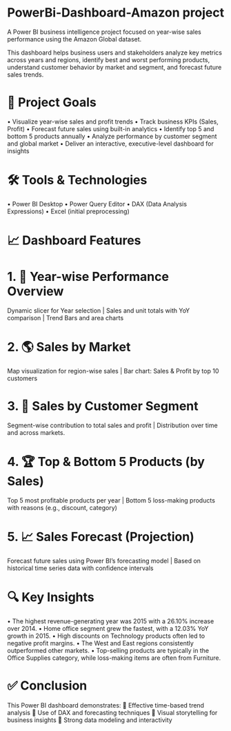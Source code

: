 # PowerBi-Dashboard-Amazon project
A Power BI business intelligence project focused on year-wise sales performance using the Amazon Global  dataset. 

 This dashboard helps business users and stakeholders analyze key metrics across years and regions, identify best and worst performing products, understand customer behavior by market and segment, and forecast future sales trends.

# 📌 Project Goals
•	Visualize year-wise sales and profit trends
•	Track business KPIs (Sales, Profit)
•	Forecast future sales using built-in analytics
•	Identify top 5 and bottom 5 products annually
•	Analyze performance by customer segment and global market
•	Deliver an interactive, executive-level dashboard for insights

# 🛠 Tools & Technologies
•	Power BI Desktop
•	Power Query Editor
•	DAX (Data Analysis Expressions)
•	Excel (initial preprocessing)

# 📈 Dashboard Features
# 1. 📆 Year-wise Performance Overview
Dynamic slicer for Year selection |
Sales and unit totals with YoY comparison |
Trend Bars and area charts

# 2. 🌎 Sales by Market
Map visualization for region-wise sales |
Bar chart: Sales & Profit by top 10 customers

# 3. 👥 Sales by Customer Segment
Segment-wise contribution to total sales and profit |
Distribution over time and across markets.

# 4. 🏆 Top & Bottom 5 Products (by Sales)
Top 5 most profitable products per year |
Bottom 5 loss-making products with reasons (e.g., discount, category)

# 5. 📈 Sales Forecast (Projection)
Forecast future sales using Power BI’s forecasting model |
Based on historical time series data with confidence intervals

# 🔍 Key Insights
•	The highest revenue-generating year was 2015 with a 26.10% increase over 2014.
•	Home office  segment grew the fastest, with a  12.03% YoY growth in 2015.
•	High discounts on Technology products often led to negative profit margins.
•	The West and East regions consistently outperformed other markets.
•	Top-selling products are typically in the Office Supplies category, while loss-making items are often from Furniture.

# ✅ Conclusion

This Power BI dashboard demonstrates:
	Effective time-based trend analysis
	Use of DAX and forecasting techniques
	Visual storytelling for business insights
	Strong data modeling and interactivity






















